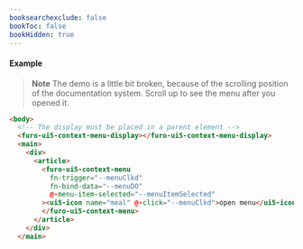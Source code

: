 ```yaml
---
booksearchexclude: false
bookToc: false
bookHidden: true
---
```

#### Example

> **Note** The demo is a little bit broken, because of the scrolling position of the
> documentation system. Scroll up to see the menu after you opened it.

<script type="module" src="/init.js"></script>
<furo-demo-snippet>
<template>
<furo-ui5-context-menu fn-trigger="--menuClkd" fn-bind-data="--menuDO" @-menu-item-selected="--menuItemSelected"
><ui5-icon name="meal" @-click="--menuClkd">open menu</ui5-icon>
</furo-ui5-context-menu>
<!-- data for the menu -->
<furo-data-object
  type="menu.Menuitem"
  fn-inject-raw="--data"
  @-object-ready="--menuDO"
></furo-data-object>
<furo-fetch-json
  fn-fetch="--menuClkd"
  src="/mockdata/menu/samplectxmenu.json"
  @-data="--data"
></furo-fetch-json>
</template>
</furo-demo-snippet>

```html
<body>
  <!-- The display must be placed in a parent element -->
  <furo-ui5-context-menu-display></furo-ui5-context-menu-display>
  <main>
    <div>
      <article>
        <furo-ui5-context-menu
          fn-trigger="--menuClkd"
          fn-bind-data="--menuDO"
          @-menu-item-selected="--menuItemSelected"
        ><ui5-icon name="meal" @-click="--menuClkd">open menu</ui5-icon>
        </furo-ui5-context-menu>
      </article>
    </div>
  </main>
```
